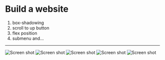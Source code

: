 # Build a website


1. box-shadowing
2. scroll to up button
3. flex position
4. submenu and...
---


![Screen shot](one.png)
![Screen shot](web/7/tow.png)
![Screen shot](web/7/tri.png)
![Screen shot](web/7/for.png)
![Screen shot](web/7/five.png)
